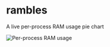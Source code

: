 # rambles
A live per-process RAM usage pie chart

![](https://github.com/astromancer/rambles/blob/master/example.jpg?raw=True "Per-process RAM usage")
